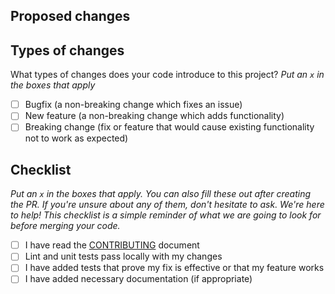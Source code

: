 ## Proposed changes

<!-- Describe the big picture of your changes here to communicate to the maintainers why we should accept this pull request. If it fixes a bug or resolves a feature request, be sure to link to that issue. Don't forget to add here a reference to the issue you worked on (using #<issue_number>)! -->

## Types of changes

What types of changes does your code introduce to this project?
_Put an `x` in the boxes that apply_

- [ ] Bugfix (a non-breaking change which fixes an issue)
- [ ] New feature (a non-breaking change which adds functionality)
- [ ] Breaking change (fix or feature that would cause existing functionality not to work as expected)

## Checklist

_Put an `x` in the boxes that apply. You can also fill these out after creating the PR. If you're unsure about any of them, don't hesitate to ask. We're here to help! This checklist is a simple reminder of what we are going to look for before merging your code._

- [ ] I have read the [CONTRIBUTING](./docs/CONTRIBUTING.md) document
- [ ] Lint and unit tests pass locally with my changes
- [ ] I have added tests that prove my fix is effective or that my feature works
- [ ] I have added necessary documentation (if appropriate)

<!--
## Further comments

If this is a relatively large or complex change, kick off the discussion by explaining why you chose the solution you did and what alternatives you considered, etc...
-->
